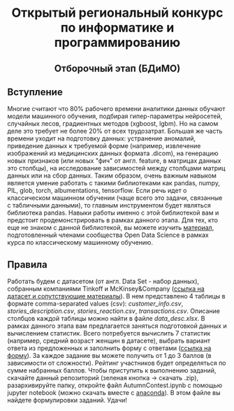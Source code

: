 # <center> Открытый региональный конкурс по информатике и программированию
## <center> Отборочный этап (БДиМО)

## Вступление

Многие считают что 80% рабочего времени аналитики данных обучают модели машинного обучения, подбирая гипер-параметры нейросетей, случайных лесов, градиентных методов (xgboost, lgbm). Но на самом деле это требует не более 20% от всех трудозатрат. Большая же часть времени уходит на подготовку данных: устранение аномалий, приведение данных к требуемой форме (например, извлечение изображений из медицинских данных формата .dicom), на генерацию новых признаков (или новых "фич" от англ. feature, в матрицах данных это столбцы), на исследование зависимостей между столбцами матриц данных или на сбор данных. Таким образом, очень важным навыком является умение работать с такими библиотеками как pandas, numpy, PIL, glob, torch, albumentations, tensorflow. Если речь идет о классическом машинном обучении (чаще всего это задачи, связанные с табличными данными), то главным инструментом будет являться библиотека pandas. Навыки работы именно с этой библиотекой вам и предстоит продемонстрировать в рамках данного этапа. Для тех, кто еще не знаком с данной библиотекой, вы можете изучить [материал](https://habr.com/en/company/ods/blog/322626/), подготовленный членами сообщества Open Data Science в рамках курса по классическому машинному обучению. 

## Правила

Работать будем с датасетом (от англ. Data Set - набор данных), собранным компаниями Tinkoff и McKinsey&Company ([ссылка на датасет и сопутствующие материалы](https://drive.google.com/open?id=1PM3jfJK7S-SORXSX_uwyoT0FU8dSWyim)). В нем представлено 4 таблицы в формате comma-separated values (csv): *customer_info.csv*, *stories_description.csv*, *stories_reaction.csv*, *transactions.csv*. Описание столбцов каждой таблицы можно найти в файле *data_desc.xlsx*. В рамках данного этапа вам предлагается заняться подготовкой данных и вычислением статистик. Всего потребуется вычислить 7 статистик (например, средний возраст женщин в датасете), выбрать вариант ответа из предложенных и заполнить форму с ответами ([ссылка на форму](https://forms.gle/ZjRjUXvcoUyn3dKk7)). За каждое задание вы можете получить от 1 до 3 баллов (в зависимости от сложности). Рейтинг участников будет определяться по сумме набранных баллов. Чтобы приступить к выполнению заданий, скачайте данный репозиторий (зеленая кнопка -> скачать .zip), разархивируйте папку, откройте файл AutumnContest.ipynb с помощью jupyter notebook (можно скачать вместе с [anaconda](https://www.anaconda.com/distribution/)). В этом файле вы найдете формулировки заданий. Удачи!
